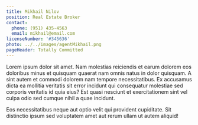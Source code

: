 ```yaml
---
title: Mikhail Nilov
position: Real Estate Broker
contact:
  phone: (951) 435-4563
  email: mikhail@email.com
licenseNumber: '#345636'
photo: ../../images/agentMikhail.png
pageHeader: Totally Committed
---
```


Lorem ipsum dolor sit amet. Nam molestias reiciendis et earum dolorem eos doloribus minus et quisquam quaerat nam omnis natus in dolor quisquam. A sint autem et commodi dolorem nam tempore necessitatibus. Ex accusamus dicta ea mollitia veritatis sit error incidunt qui consequatur molestiae sed corporis veritatis id quia eius? Est quasi nesciunt et exercitationem sint vel culpa odio sed cumque nihil a quae incidunt.

Eos necessitatibus neque aut optio velit qui provident cupiditate. Sit distinctio ipsum sed voluptatem amet aut rerum ullam ut autem aliquid!
